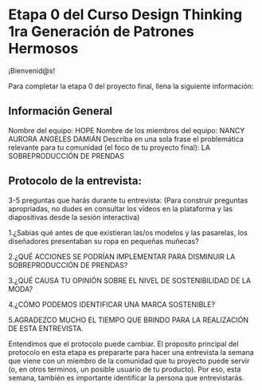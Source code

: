 # Etapa 0 del Curso Design Thinking 1ra Generación de Patrones Hermosos

¡Bienvenid@s!

Para completar la etapa 0 del proyecto final, llena la siguiente información:

## Información General

Nombre del equipo:
HOPE
Nombre de los miembros del equipo:
NANCY AURORA ANGELES DAMIÁN
Describa en una sola frase el problemática relevante para tu comunidad (el foco de tu proyecto final):
LA SOBREPRODUCCIÓN DE PRENDAS
## Protocolo de la entrevista:

3-5 preguntas que harás durante tu entrevista:
(Para construir preguntas apropriadas, no dudes en consultar los vídeos en la plataforma y las diapositivas desde la sesión interactiva)

1.¿Sabias qué antes de que existieran las/os modelos y las pasarelas, los diseñadores presentaban su ropa en pequeñas muñecas?

2.¿QUÉ ACCIONES SE PODRÍAN IMPLEMENTAR PARA DISMINUIR LA SOBREPRODUCCIÓN DE PRENDAS?

3.¿QUÉ CAUSA TU OPINIÓN SOBRE EL NIVEL DE SOSTENIBILIDAD DE LA MODA?

4.¿CÓMO PODEMOS IDENTIFICAR UNA MARCA SOSTENIBLE?

5.AGRADEZCO MUCHO EL TIEMPO QUE BRINDO PARA LA REALIZACIÓN DE ESTA ENTREVISTA.

Entendimos que el protocolo puede cambiar. El proposito principal del protocolo en esta etapa es prepararte para hacer una entrevista la semana que viene con un miembro de la comunidad que tu proyecto puede servir (o, en otros terminos, un posible usuario de tu producto). Por eso, esta semana, también es importante identificar la persona que entrevistarás. 
